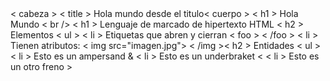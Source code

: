 <!DOCTYPE html >
<html>​​
< cabeza >
	< title > Hola mundo desde el titulo </ title >
</cabeza>​​
< cuerpo >
	< h1 > Hola Mundo </ h1 >
	< br />
	< h1 > Lenguaje de marcado de hipertexto HTML </ h1 >
	< h2 > Elementos </ h2 >
		< ul >
			< li > Etiquetas que abren y cierran < foo > < /foo > </ li >
			< li > Tienen atributos: < img src="imagen.jpg"> < /img > </ li >
		</ul>​​	
	< h2 > Entidades </ h2 >
		< ul >
			< li > Esto es un ampersand & </ li >
			< li > Esto es un underbraket < </ li >
			< li > Esto es un otro freno > </ li >
		</ul>​​
</cuerpo>​​
</html>
